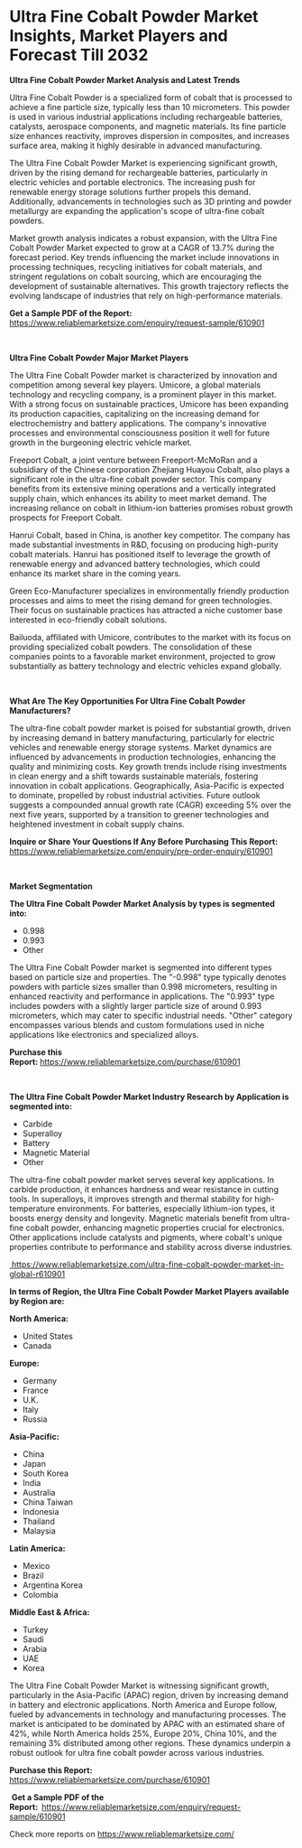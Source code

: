 <p><h1>Ultra Fine Cobalt Powder Market Insights, Market Players and Forecast Till 2032</h1></p><p><strong>Ultra Fine Cobalt Powder Market Analysis and Latest Trends</strong></p>
<p><p>Ultra Fine Cobalt Powder is a specialized form of cobalt that is processed to achieve a fine particle size, typically less than 10 micrometers. This powder is used in various industrial applications including rechargeable batteries, catalysts, aerospace components, and magnetic materials. Its fine particle size enhances reactivity, improves dispersion in composites, and increases surface area, making it highly desirable in advanced manufacturing.</p><p>The Ultra Fine Cobalt Powder Market is experiencing significant growth, driven by the rising demand for rechargeable batteries, particularly in electric vehicles and portable electronics. The increasing push for renewable energy storage solutions further propels this demand. Additionally, advancements in technologies such as 3D printing and powder metallurgy are expanding the application's scope of ultra-fine cobalt powders.</p><p>Market growth analysis indicates a robust expansion, with the Ultra Fine Cobalt Powder Market expected to grow at a CAGR of 13.7% during the forecast period. Key trends influencing the market include innovations in processing techniques, recycling initiatives for cobalt materials, and stringent regulations on cobalt sourcing, which are encouraging the development of sustainable alternatives. This growth trajectory reflects the evolving landscape of industries that rely on high-performance materials.</p></p>
<p><strong>Get a Sample PDF of the Report:&nbsp;</strong> <a href="https://www.reliablemarketsize.com/enquiry/request-sample/610901?utm_campaign=3104&utm_medium=2&utm_source=Github&utm_content=ia&utm_term=23032025&utm_id=ultra-fine-cobalt-powder">https://www.reliablemarketsize.com/enquiry/request-sample/610901</a></p>
<p>&nbsp;</p>
<p><strong>Ultra Fine Cobalt Powder Major Market Players</strong></p>
<p><p>The Ultra Fine Cobalt Powder market is characterized by innovation and competition among several key players. Umicore, a global materials technology and recycling company, is a prominent player in this market. With a strong focus on sustainable practices, Umicore has been expanding its production capacities, capitalizing on the increasing demand for electrochemistry and battery applications. The company's innovative processes and environmental consciousness position it well for future growth in the burgeoning electric vehicle market.</p><p>Freeport Cobalt, a joint venture between Freeport-McMoRan and a subsidiary of the Chinese corporation Zhejiang Huayou Cobalt, also plays a significant role in the ultra-fine cobalt powder sector. This company benefits from its extensive mining operations and a vertically integrated supply chain, which enhances its ability to meet market demand. The increasing reliance on cobalt in lithium-ion batteries promises robust growth prospects for Freeport Cobalt.</p><p>Hanrui Cobalt, based in China, is another key competitor. The company has made substantial investments in R&D, focusing on producing high-purity cobalt materials. Hanrui has positioned itself to leverage the growth of renewable energy and advanced battery technologies, which could enhance its market share in the coming years.</p><p>Green Eco-Manufacturer specializes in environmentally friendly production processes and aims to meet the rising demand for green technologies. Their focus on sustainable practices has attracted a niche customer base interested in eco-friendly cobalt solutions.</p><p>Bailuoda, affiliated with Umicore, contributes to the market with its focus on providing specialized cobalt powders. The consolidation of these companies points to a favorable market environment, projected to grow substantially as battery technology and electric vehicles expand globally.</p></p>
<p>&nbsp;</p>
<p><strong>What Are The Key Opportunities For Ultra Fine Cobalt Powder Manufacturers?</strong></p>
<p><p>The ultra-fine cobalt powder market is poised for substantial growth, driven by increasing demand in battery manufacturing, particularly for electric vehicles and renewable energy storage systems. Market dynamics are influenced by advancements in production technologies, enhancing the quality and minimizing costs. Key growth trends include rising investments in clean energy and a shift towards sustainable materials, fostering innovation in cobalt applications. Geographically, Asia-Pacific is expected to dominate, propelled by robust industrial activities. Future outlook suggests a compounded annual growth rate (CAGR) exceeding 5% over the next five years, supported by a transition to greener technologies and heightened investment in cobalt supply chains.</p></p>
<p><strong>Inquire or Share Your Questions If Any Before Purchasing This Report:</strong> <a href="https://www.reliablemarketsize.com/enquiry/pre-order-enquiry/610901?utm_campaign=3104&utm_medium=2&utm_source=Github&utm_content=ia&utm_term=23032025&utm_id=ultra-fine-cobalt-powder">https://www.reliablemarketsize.com/enquiry/pre-order-enquiry/610901</a></p>
<p>&nbsp;</p>
<p><strong>Market Segmentation</strong></p>
<p><strong>The Ultra Fine Cobalt Powder Market Analysis by types is segmented into:</strong></p>
<p><ul><li>0.998</li><li>0.993</li><li>Other</li></ul></p>
<p><p>The Ultra Fine Cobalt Powder market is segmented into different types based on particle size and properties. The "-0.998" type typically denotes powders with particle sizes smaller than 0.998 micrometers, resulting in enhanced reactivity and performance in applications. The "0.993" type includes powders with a slightly larger particle size of around 0.993 micrometers, which may cater to specific industrial needs. "Other" category encompasses various blends and custom formulations used in niche applications like electronics and specialized alloys.</p></p>
<p><strong>Purchase this Report:&nbsp;</strong><a href="https://www.reliablemarketsize.com/purchase/610901?utm_campaign=3104&utm_medium=2&utm_source=Github&utm_content=ia&utm_term=23032025&utm_id=ultra-fine-cobalt-powder">https://www.reliablemarketsize.com/purchase/610901</a></p>
<p>&nbsp;</p>
<p><strong>The Ultra Fine Cobalt Powder Market Industry Research by Application is segmented into:</strong></p>
<p><ul><li>Carbide</li><li>Superalloy</li><li>Battery</li><li>Magnetic Material</li><li>Other</li></ul></p>
<p><p>The ultra-fine cobalt powder market serves several key applications. In carbide production, it enhances hardness and wear resistance in cutting tools. In superalloys, it improves strength and thermal stability for high-temperature environments. For batteries, especially lithium-ion types, it boosts energy density and longevity. Magnetic materials benefit from ultra-fine cobalt powder, enhancing magnetic properties crucial for electronics. Other applications include catalysts and pigments, where cobalt's unique properties contribute to performance and stability across diverse industries.</p></p>
<p><a href="https://www.reliablemarketsize.com/ultra-fine-cobalt-powder-market-in-global-r610901?utm_campaign=3104&utm_medium=2&utm_source=Github&utm_content=ia&utm_term=23032025&utm_id=ultra-fine-cobalt-powder">&nbsp;https://www.reliablemarketsize.com/ultra-fine-cobalt-powder-market-in-global-r610901</a></p>
<p><strong>In terms of Region, the Ultra Fine Cobalt Powder Market Players available by Region are:</strong></p>
<p>
    <p> <strong> North America: </strong>
        <ul>
            <li>United States</li>
            <li>Canada</li>
        </ul>
        </p> 
    <p> <strong> Europe: </strong>
        <ul>
            <li>Germany</li>
            <li>France</li>
            <li>U.K.</li>
            <li>Italy</li>
            <li>Russia</li>
        </ul>
        </p> 
    <p> <strong> Asia-Pacific: </strong>
        <ul>
            <li>China</li>
            <li>Japan</li>
            <li>South Korea</li>
            <li>India</li>
            <li>Australia</li>
            <li>China Taiwan</li>
            <li>Indonesia</li>
            <li>Thailand</li>
            <li>Malaysia</li>
        </ul>
        </p> 
    <p> <strong> Latin America: </strong>
        <ul>
            <li>Mexico</li>
            <li>Brazil</li>
            <li>Argentina Korea</li>
            <li>Colombia</li>
        </ul>
        </p> 
    <p> <strong> Middle East & Africa: </strong>
        <ul>
            <li>Turkey</li>
            <li>Saudi</li>
            <li>Arabia</li>
            <li>UAE</li>
            <li>Korea</li>
        </ul>
    </p>
    </p>
<p><p>The Ultra Fine Cobalt Powder Market is witnessing significant growth, particularly in the Asia-Pacific (APAC) region, driven by increasing demand in battery and electronic applications. North America and Europe follow, fueled by advancements in technology and manufacturing processes. The market is anticipated to be dominated by APAC with an estimated share of 42%, while North America holds 25%, Europe 20%, China 10%, and the remaining 3% distributed among other regions. These dynamics underpin a robust outlook for ultra fine cobalt powder across various industries.</p></p>
<p><strong>Purchase this Report: </strong><a href="https://www.reliablemarketsize.com/purchase/610901?utm_campaign=3104&utm_medium=2&utm_source=Github&utm_content=ia&utm_term=23032025&utm_id=ultra-fine-cobalt-powder">https://www.reliablemarketsize.com/purchase/610901</a></p>
<p>&nbsp;<strong>Get a Sample PDF of the Report:&nbsp;&nbsp;</strong><a href="https://www.reliablemarketsize.com/enquiry/request-sample/610901?utm_campaign=3104&utm_medium=2&utm_source=Github&utm_content=ia&utm_term=23032025&utm_id=ultra-fine-cobalt-powder">https://www.reliablemarketsize.com/enquiry/request-sample/610901</a></p>
<p><strong></strong></p>
<p>Check more reports on <a href="https://www.reliablemarketsize.com/?utm_campaign=3104&utm_medium=2&utm_source=Github&utm_content=ia&utm_term=23032025&utm_id=ultra-fine-cobalt-powder">https://www.reliablemarketsize.com/</a></p>